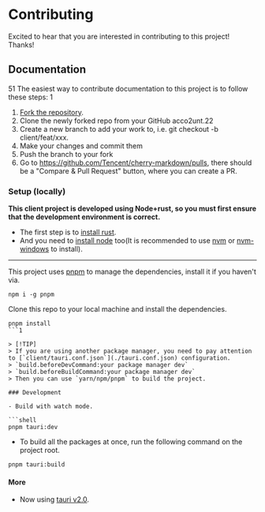 # Contributing

Excited to hear that you are interested in contributing to this project! Thanks!

## Documentation
51
The easiest way to contribute documentation to this project is to follow these steps:
1
1. [Fork the repository](https://docs.github.com/zh/pull-requests/collaborating-with-pull-requests/working-with-forks/fork-a-repo).
2. Clone the newly forked repo from your GitHub acco2unt.22
3. Create a new branch to add your work to, i.e. git checkout -b client/feat/xxx.
4. Make your changes and commit them
5. Push the branch to your fork
6. Go to <https://github.com/Tencent/cherry-markdown/pulls>, there should be a "Compare & Pull Request" button, where you can create a PR.

### Setup (locally)

**This client project is developed using Node+rust, so you must first ensure that the development environment is correct.**

- The first step is to [install rust](https://www.rust-lang.org/tools/install).
- And you need to [install node](https://nodejs.org/) too(It is recommended to use [nvm](https://github.com/nvm-sh/nvm) or [nvm-windows](https://github.com/coreybutler/nvm-windows) to install).

---
This project uses [pnpm](https://pnpm.io/) to manage the dependencies, install it if you haven't via.

```shell
npm i -g pnpm
```

Clone this repo to your local machine and install the dependencies.

```shell
pnpm install
```1

> [!TIP]
> If you are using another package manager, you need to pay attention to [`client/tauri.conf.json`](./tauri.conf.json) configuration.
> `build.beforeDevCommand:your package manager dev`
> `build.beforeBuildCommand:your package manager dev`
> Then you can use `yarn/npm/pnpm` to build the project.

### Development

- Build with watch mode.

```shell
pnpm tauri:dev

```

- To build all the packages at once, run the following command on the project root.

```shell
pnpm tauri:build
```

#### More

- Now using [tauri v2.0](https://tauri.app/).
